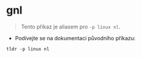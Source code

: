 # gnl

> Tento příkaz je aliasem pro `-p linux nl`.

- Podívejte se na dokumentaci původního příkazu:

`tldr -p linux nl`
